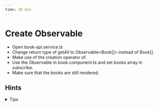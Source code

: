 ```yaml
---
time: 10 min
---
```


# Create Observable

- Open book-api.service.ts
- Change return type of getAll to Observable<Book[]> instead of Book[].
- Make use of the creation operator of.
- Use the Observable in book.component.ts and set books array in subscribe.
- Make sure that the books are still rendered.

## Hints

<details>
<summary>Tips</summary>

**Imports**
```ts
import { Observable, of } from 'rxjs';
```

**getAll**
```ts
getAll(){
    return of(this.books);
}
```

**Component**
```ts
...getAll().subscribe({ next: booksFromApi => /* assign to books */})
```
</details>